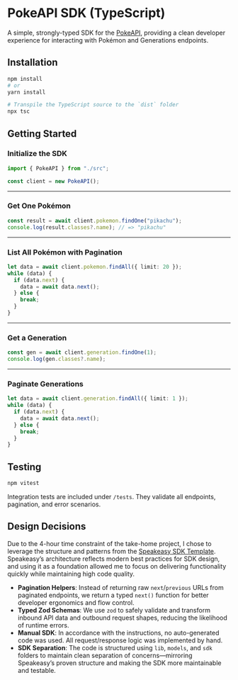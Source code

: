 # PokeAPI SDK (TypeScript)

A simple, strongly-typed SDK for the [PokeAPI](https://pokeapi.co/), providing a clean developer experience for interacting with Pokémon and Generations endpoints.

## Installation

```bash
npm install
# or
yarn install
```

```bash
# Transpile the TypeScript source to the `dist` folder
npx tsc
```

## Getting Started

### Initialize the SDK

```ts
import { PokeAPI } from "./src";

const client = new PokeAPI();
```

---

### Get One Pokémon

```ts
const result = await client.pokemon.findOne("pikachu");
console.log(result.classes?.name); // => "pikachu"
```

---

### List All Pokémon with Pagination

```ts
let data = await client.pokemon.findAll({ limit: 20 });
while (data) {
  if (data.next) {
    data = await data.next();
  } else {
    break;
  }
}
```

---

### Get a Generation

```ts
const gen = await client.generation.findOne(1);
console.log(gen.classes?.name);
```

---

### Paginate Generations

```ts
let data = await client.generation.findAll({ limit: 1 });
while (data) {
  if (data.next) {
    data = await data.next();
  } else {
    break;
  }
}
```

## Testing

```bash
npm vitest
```

Integration tests are included under `/tests`. They validate all endpoints, pagination, and error scenarios.

## Design Decisions

Due to the 4-hour time constraint of the take-home project, I chose to leverage the structure and patterns from the [Speakeasy SDK Template](https://github.com/speakeasy-sdks/template-sdk). Speakeasy’s architecture reflects modern best practices for SDK design, and using it as a foundation allowed me to focus on delivering functionality quickly while maintaining high code quality.

- **Pagination Helpers**: Instead of returning raw `next`/`previous` URLs from paginated endpoints, we return a typed `next()` function for better developer ergonomics and flow control.
- **Typed Zod Schemas**: We use `zod` to safely validate and transform inbound API data and outbound request shapes, reducing the likelihood of runtime errors.
- **Manual SDK**: In accordance with the instructions, no auto-generated code was used. All request/response logic was implemented by hand.
- **SDK Separation**: The code is structured using `lib`, `models`, and `sdk` folders to maintain clean separation of concerns—mirroring Speakeasy’s proven structure and making the SDK more maintainable and testable.
